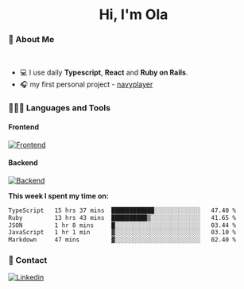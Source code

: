 <h1 align="center">Hi, I'm Ola</h1>

### 💅 About Me

<br/>

- 💻 I use daily **Typescript**, **React** and **Ruby on Rails**.
- 🎧 my first personal project - [navyplayer](https://navyplayer.netlify.app/)

### 👩🏻‍💻 Languages and Tools

#### Frontend

[![Frontend](https://skillicons.dev/icons?i=react,nextjs,ts,js,html,css,scss,tailwind)](https://skillicons.dev)

#### Backend
[![Backend](https://skillicons.dev/icons?i=nodejs,express,nestjs,rails,graphql)](https://skillicons.dev)

**This week I spent my time on:**

<!--START_SECTION:waka-->

```txt
TypeScript   15 hrs 37 mins  ████████████░░░░░░░░░░░░░   47.40 %
Ruby         13 hrs 43 mins  ██████████▒░░░░░░░░░░░░░░   41.65 %
JSON         1 hr 8 mins     █░░░░░░░░░░░░░░░░░░░░░░░░   03.44 %
JavaScript   1 hr 1 min      ▓░░░░░░░░░░░░░░░░░░░░░░░░   03.10 %
Markdown     47 mins         ▓░░░░░░░░░░░░░░░░░░░░░░░░   02.40 %
```

<!--END_SECTION:waka-->

### 📨 Contact
  
[![Linkedin](https://skillicons.dev/icons?i=linkedin)](https://linkedin.com/in/aleksandra-kamińska)
